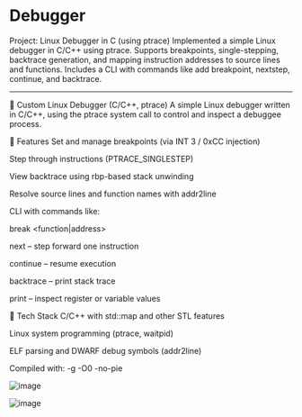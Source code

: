 # Debugger
Project: Linux Debugger in C (using ptrace)
Implemented a simple Linux debugger in C/C++ using ptrace. Supports breakpoints, single-stepping, backtrace generation, and mapping instruction addresses to source lines and functions. Includes a CLI with commands like add breakpoint, nextstep, continue, and backtrace.

*********************************************************************
🐞 Custom Linux Debugger (C/C++, ptrace)
A simple Linux debugger written in C/C++, using the ptrace system call to control and inspect a debuggee process.

🔧 Features
Set and manage breakpoints (via INT 3 / 0xCC injection)

Step through instructions (PTRACE_SINGLESTEP)

View backtrace using rbp-based stack unwinding

Resolve source lines and function names with addr2line

CLI with commands like:

break <function|address>

next – step forward one instruction

continue – resume execution

backtrace – print stack trace

print – inspect register or variable values

🧠 Tech Stack
C/C++ with std::map and other STL features

Linux system programming (ptrace, waitpid)

ELF parsing and DWARF debug symbols (addr2line)

Compiled with: -g -O0 -no-pie

![image](https://github.com/user-attachments/assets/c74c7210-a8a5-4829-a622-8cd50bcda8e4)

![image](https://github.com/user-attachments/assets/a51afdf5-b047-42c0-9106-01428386b4d8)
